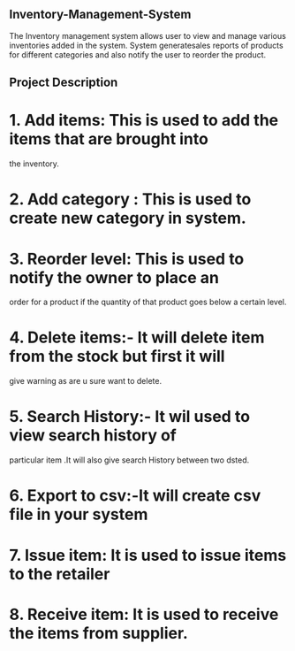 ## Inventory-Management-System

The Inventory  management system  allows user to view and
manage various inventories added in the system. System generatesales reports of products for different categories and also notify the user to reorder the product.

## Project Description
# 1. Add items: This is used to add the items that are brought into
the inventory.

# 2. Add category : This is used to create new category in system.
# 3. Reorder level: This is used to notify the owner to place an
order for a product if the quantity of that product goes below a
certain level.

# 4. Delete items:- It will delete item from the stock but first it will
give warning as are u sure want to delete.

# 5. Search History:- It wil used to view search history of
particular item .It will also give search History between two
dsted.

# 6. Export to csv:-It will create csv file in your system

# 7. Issue item: It is used to issue items to the retailer

# 8. Receive item: It is used to receive the items from supplier.
